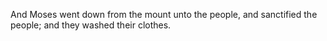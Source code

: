 And Moses went down from the mount unto the people, and sanctified the people; and they washed their clothes.
